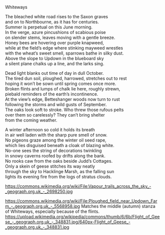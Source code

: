 Whiteways

The bleached white road rises to the Saxon graves   
and on to Northbourne, as it has for centuries.   
Summer is perpetual on this June morning.    
In the verge, azure pincushions of scabious poise   
on slender stems, leaves moving with a gentle breeze.   
Honey bees are hovering over purple knapweed,   
while at the field’s edge where stinking mayweed wrestles    
with the wheat’s sweet smell, sparrows bathe in silky dust.   
Above the slope to Updown in the blueboard sky    
a silent plane chalks up a line, and the larks sing.    

Dead light blanks out time of day in dull October.    
The tired dun soil, ploughed, harrowed, stretches out to rest   
hoping it won’t be sown until spring comes once more.   
Broken flints and lumps of chalk lie here, roughly strewn,    
piebald reminders of the earth’s incontinence.   
At the view’s edge, Betteshanger woods now turn to rust   
following the storms and wild gusts of September.   
The oaks look soft to stroke.  Who threw those rufous pelts    
over them so carelessly?  They can’t bring shelter   
from the coming weather.   

A winter afternoon so cold it holds its breath    
in air well laden with the sharp pure smell of snow.    
No pigeons graze among the winter oil seed rape,    
which lies disguised beneath a cloak of blazing white.    
No-one sees the string of decorations twinkling    
in snowy caverns roofed by drifts along the bank.    
No rooks caw from the oaks beside Judd’s Cottages.   
Only a skein of geese stitches its way neatly   
through the sky to Hacklinge Marsh, as the falling sun    
lights its evening fire from the logs of stratus clouds.   

https://commons.wikimedia.org/wiki/File:Vapour_trails_across_the_sky_-_geograph.org.uk_-_2698250.jpg


https://commons.wikimedia.org/wiki/File:Ploughed_field_near_Updown_Farm_-_geograph.org.uk_-_5568958.jpg
Matches the middle (autumn) stanza of Whiteways, especially because of the flints.
https://upload.wikimedia.org/wikipedia/commons/thumb/6/6b/Flight_of_Geese_-_geograph.org.uk_-_348831.jpg/640px-Flight_of_Geese_-_geograph.org.uk_-_348831.jpg
 
